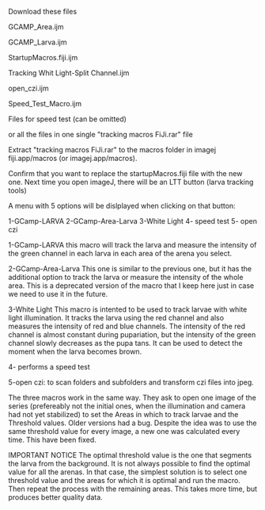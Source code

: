 Download these files 

GCAMP_Area.ijm

GCAMP_Larva.ijm

StartupMacros.fiji.ijm

Tracking Whit Light-Split Channel.ijm

open_czi.ijm

Speed_Test_Macro.ijm

Files for speed test (can be omitted)


or all the files in one single "tracking macros FiJi.rar" file


Extract "tracking macros FiJi.rar" to the macros folder in imagej fiji.app/macros (or imagej.app/macros).

Confirm that you want to replace the startupMacros.fiji file with the new one. Next time you open imageJ, there will be an LTT button (larva tracking tools)

A menu with 5 options will be dislplayed when clicking on that button:

1-GCamp-LARVA 2-GCamp-Area-Larva 3-White Light 4- speed test 5- open czi

1-GCamp-LARVA this macro will track the larva and measure the intensity of the green channel in each larva in each area of the arena you select.

2-GCamp-Area-Larva This one is similar to the previous one, but it has the additional option to track the larva or measure the intensity of the whole area. This is a deprecated version of the macro that I keep here just in case we need to use it in the future.

3-White Light This macro is intented to be used to track larvae with white light illumination. It tracks the larva using the red channel and also measures the intensity of red and blue channels. The intensity of the red channel is almost constant during pupariation, but the intensity of the green channel slowly decreases as the pupa tans. It can be used to detect the moment when the larva becomes brown.

4- performs a speed test

5-open czi: to scan folders and subfolders and transform czi files into jpeg.

The three macros work in the same way. They ask to open one image of the series (prefereably not the initial ones, when the illumination and camera had not yet stabilized) to set the Areas in which to track larvae and the Threshold values. Older versions had a bug. Despite the idea was to use the same threshold value for every image, a new one was calculated every time. This have been fixed.

IMPORTANT NOTICE The optimal threshold value is the one that segments the larva from the background. It is not always possible to find the optimal value for all the arenas. In that case, the simplest solution is to select one threshold value and the areas for which it is optimal and run the macro. Then repeat the process with the remaining areas. This takes more time, but produces better quality data.
